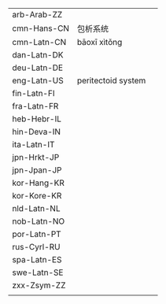 | | | |
|-|-|-|
| arb-Arab-ZZ |  |  |
| cmn-Hans-CN | 包析系统 |  |
| cmn-Latn-CN | bāoxī xìtǒng |  |
| dan-Latn-DK |  |  |
| deu-Latn-DE |  |  |
| eng-Latn-US | peritectoid system |  |
| fin-Latn-FI |  |  |
| fra-Latn-FR |  |  |
| heb-Hebr-IL |  |  |
| hin-Deva-IN |  |  |
| ita-Latn-IT |  |  |
| jpn-Hrkt-JP |  |  |
| jpn-Jpan-JP |  |  |
| kor-Hang-KR |  |  |
| kor-Kore-KR |  |  |
| nld-Latn-NL |  |  |
| nob-Latn-NO |  |  |
| por-Latn-PT |  |  |
| rus-Cyrl-RU |  |  |
| spa-Latn-ES |  |  |
| swe-Latn-SE |  |  |
| zxx-Zsym-ZZ |  |  |
|  |  |  |